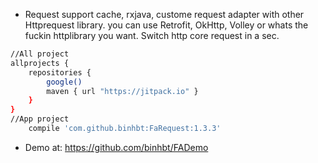 - Request support cache, rxjava, custome request adapter with other Httprequest library. you can use Retrofit, OkHttp, Volley or whats the fuckin httplibrary you want. Switch http core request in a sec.
```sh
//All project
allprojects {
    repositories {
        google()
        maven { url "https://jitpack.io" }
    }
}
//App project
    compile 'com.github.binhbt:FaRequest:1.3.3'
```
-  Demo at:
https://github.com/binhbt/FADemo

